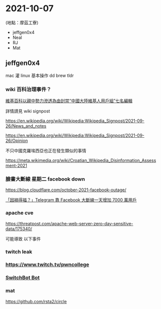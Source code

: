 # 2021-10-07

(地點：摩茲工寮)

- jeffgen0x4
- Neal
- RJ
- Mat

## jeffgen0x4

mac 灌 linux 基本操作
dd
brew
tldr

### wiki 百科治理事件？

[維基百科以親中勢力滲透為由封禁“中國大陸維基人用戶組”七名編輯](https://www.rfi.fr/tw/%E4%B8%AD%E5%9C%8B/20210918-%E7%B6%AD%E5%9F%BA%E7%99%BE%E7%A7%91%E4%BB%A5%E8%A6%AA%E4%B8%AD%E5%8B%A2%E5%8A%9B%E6%BB%B2%E9%80%8F%E7%82%BA%E7%94%B1%E5%B0%81%E7%A6%81-%E4%B8%AD%E5%9C%8B%E5%A4%A7%E9%99%B8%E7%B6%AD%E5%9F%BA%E4%BA%BA%E7%94%A8%E6%88%B6%E7%B5%84-%E4%B8%83%E5%90%8D%E7%B7%A8%E8%BC%AF)

詳情請見 wiki signpost

https://en.wikipedia.org/wiki/Wikipedia:Wikipedia_Signpost/2021-09-26/News_and_notes

https://en.wikipedia.org/wiki/Wikipedia:Wikipedia_Signpost/2021-09-26/Opinion

不只中國克羅埃西亞也正在發生類似的事情

https://meta.wikimedia.org/wiki/Croatian_Wikipedia_Disinformation_Assessment-2021

### 臉書大斷線 星期二 facebook down
https://blog.cloudflare.com/october-2021-facebook-outage/

[「因禍得福？」Telegram 靠 Facebook 大斷線一天增加 7000 萬用戶](https://www.inside.com.tw/article/25085-telegram-increased-70-million-users-based-on-facebook-crushed)

### apache cve
https://threatpost.com/apache-web-server-zero-day-sensitive-data/175340/

可能導致 以下事件

### twitch  leak

### https://www.twitch.tv/pwncollege

### [SwitchBot Bot](https://www.switch-bot.com/products/switchbot-bot)

### mat
https://github.com/rsta2/circle
